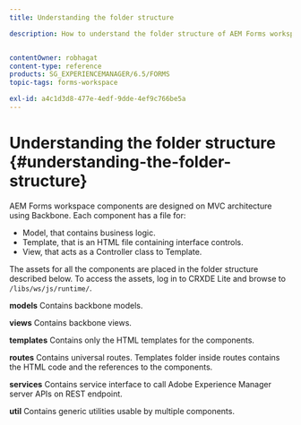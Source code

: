 ```yaml
---
title: Understanding the folder structure

description: How to understand the folder structure of AEM Forms workspace source code to customize.


contentOwner: robhagat
content-type: reference
products: SG_EXPERIENCEMANAGER/6.5/FORMS
topic-tags: forms-workspace

exl-id: a4c1d3d8-477e-4edf-9dde-4ef9c766be5a
---
```

# Understanding the folder structure {#understanding-the-folder-structure}

AEM Forms workspace components are designed on MVC architecture using Backbone. Each component has a file for:

* Model, that contains business logic.
* Template, that is an HTML file containing interface controls.
* View, that acts as a Controller class to Template.

The assets for all the components are placed in the folder structure described below. To access the assets, log in to CRXDE Lite and browse to `/libs/ws/js/runtime/`.

**models** Contains backbone models.

**views** Contains backbone views.

**templates** Contains only the HTML templates for the components.

**routes** Contains universal routes. Templates folder inside routes contains the HTML code and the references to the components.

**services** Contains service interface to call Adobe Experience Manager server APIs on REST endpoint.

**util** Contains generic utilities usable by multiple components.
